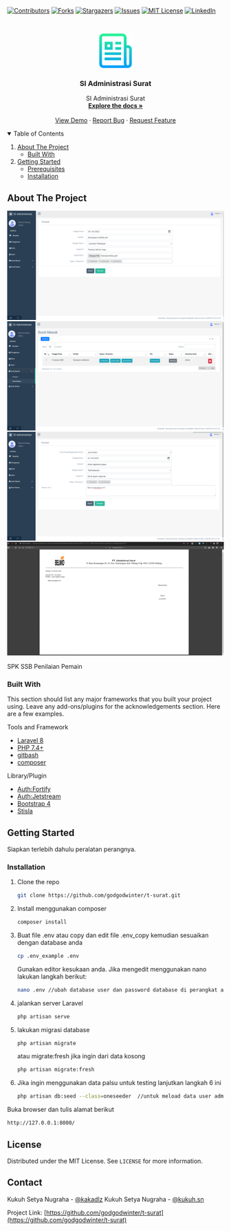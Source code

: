 <!--
*** Thanks for checking out the Best-README-Template. If you have a suggestion
*** that would make this better, please fork the repo and create a pull request
*** or simply open an issue with the tag "enhancement".
*** Thanks again! Now go create something AMAZING! :D
-->



<!-- PROJECT SHIELDS -->
<!--
*** I'm using markdown "reference style" links for readability.
*** Reference links are enclosed in brackets [ ] instead of parentheses ( ).
*** See the bottom of this document for the declaration of the reference variables
*** for contributors-url, forks-url, etc. This is an optional, concise syntax you may use.
*** https://www.markdownguide.org/basic-syntax/#reference-style-links
-->
[![Contributors][contributors-shield]][contributors-url]
[![Forks][forks-shield]][forks-url]
[![Stargazers][stars-shield]][stars-url]
[![Issues][issues-shield]][issues-url]
[![MIT License][license-shield]][license-url]
[![LinkedIn][linkedin-shield]][linkedin-url]



<!-- PROJECT LOGO -->
<br />
<p align="center">
  <a href="https://github.com/godgodwinter/README-TEMPLATE-laravel">
    <img src="images/logo.png" alt="Logo" width="80" height="80">
  </a>

  <h3 align="center">SI Administrasi Surat</h3>

  <p align="center">
   SI Administrasi Surat
    <br />
    <a href="https://github.com/godgodwinter/t-surat"><strong>Explore the docs »</strong></a>
    <br />
    <br />
    <a href="https://treatment.baemon.web.id/">View Demo</a>
    ·
    <a href="https://twitter.com/kakadlz">Report Bug</a>
    ·
    <a href="https://twitter.com/kakadlz">Request Feature</a>
  </p>
</p>



<!-- TABLE OF CONTENTS -->
<details open="open">
  <summary>Table of Contents</summary>
  <ol>
    <li>
      <a href="#about-the-project">About The Project</a>
      <ul>
        <li><a href="#built-with">Built With</a></li>
      </ul>
    </li>
    <li>
      <a href="#getting-started">Getting Started</a>
      <ul>
        <li><a href="#prerequisites">Prerequisites</a></li>
        <li><a href="#installation">Installation</a></li>
      </ul>
    </li>
  </ol>
</details>



<!-- ABOUT THE PROJECT -->
## About The Project

[![Product Name Screen Shot][product-screenshot-ss1]](https://github.com/godgodwinter/t-surat)
[![Product Name Screen Shot][product-screenshot-ss2]](https://github.com/godgodwinter/t-surat)
[![Product Name Screen Shot][product-screenshot-ss3]](https://github.com/godgodwinter/t-surat)
[![Product Name Screen Shot][product-screenshot-ss4]](https://github.com/godgodwinter/t-surat)
<!-- [![Product Name Screen Shot][product-screenshot-ss5]](https://github.com/godgodwinter/t-surat) -->

SPK SSB Penilaian Pemain

### Built With

This section should list any major frameworks that you built your project using. Leave any add-ons/plugins for the acknowledgements section. Here are a few examples.
<!-- * [Bootstrap](https://getbootstrap.com) -->
<!-- * [JQuery](https://jquery.com) -->
Tools and Framework
* [Laravel 8](https://laravel.com)
* [PHP 7.4+](https://php.net)
* [gitbash](https://git-scm.com/downloads)
* [composer](https://getcomposer.org/)


<!-- Alternatif (tidak perlu diinstall) -->
<!-- * [docker](https://www.docker.com/) -->
<!-- * [Nodejs](https://node.js) -->

Library/Plugin
* [Auth:Fortify](#)
* [Auth:Jetstream](#)
* [Bootstrap 4](https://getbootstrap.com/docs/4.0/getting-started/introduction/)
* [Stisla](https://github.com/stisla/stisla)


<!-- Fitur Utama
* [Menejemen Data Produk dan Treatment](#)
* [Menejemen Dokter](#)
* [Menejemen Member dan Penjadwalan Perawatan](#)
* [Pengingat SMS gateway](#) -->


<!-- Docker
* [mysql dan settings database](#)
* [phpmyadmin](#) -->


<!-- GETTING STARTED -->
## Getting Started

Siapkan terlebih dahulu peralatan perangnya.

<!-- ### Prerequisites

This is an example of how to list things you need to use the software and how to install them.
* npm
  ```sh
  npm install npm@latest -g
  ``` -->

### Installation

<!-- 1. Get a free API Key at [https://example.com](https://example.com) -->
1. Clone the repo
   ```sh
   git clone https://github.com/godgodwinter/t-surat.git
   ```
2. Install menggunakan composer
   ```sh
   composer install
   ```
3. Buat file .env atau copy dan edit file .env_copy kemudian sesuaikan dengan database anda
   ```sh
   cp .env_example .env 
   ```
   Gunakan editor kesukaan anda. Jika mengedit menggunakan nano lakukan langkah berikut:

   ```sh
   nano .env //ubah database user dan password database di perangkat anda
   ```

4. jalankan server Laravel
   ```sh
   php artisan serve
   ```
5. lakukan migrasi database
   ```sh
   php artisan migrate
   ```
   atau migrate:fresh jika ingin dari data kosong
   ```sh
   php artisan migrate:fresh
   ```
6. Jika ingin menggunakan data palsu untuk testing lanjutkan langkah 6 ini
   ```sh
   php artisan db:seed --class=oneseeder  //untuk meload data user admin@gmail.com pass 12345678
   ```
   

   

Buka browser dan tulis alamat berikut
   
   ```sh
   http://127.0.0.1:8000/
   ```




<!-- LICENSE -->
## License

Distributed under the MIT License. See `LICENSE` for more information.



<!-- CONTACT -->
## Contact

Kukuh Setya Nugraha - [@kakadlz](https://twitter.com/kakadlz) 
Kukuh Setya Nugraha - [@kukuh.sn](https://www.instagram.com/kukuh.sn/) 

Project Link: [https://github.com/godgodwinter/t-surat](https://github.com/godgodwinter/t-surat)






<!-- MARKDOWN LINKS & IMAGES -->
<!-- https://www.markdownguide.org/basic-syntax/#reference-style-links -->
[contributors-shield]: https://img.shields.io/github/contributors/godgodwinter/t-surat.svg?style=for-the-badge
[contributors-url]: https://github.com/godgodwinter/t-surat/graphs/contributors
[forks-shield]: https://img.shields.io/github/forks/godgodwinter/t-surat.svg?style=for-the-badge
[forks-url]: https://github.com/godgodwinter/t-surat/network/members
[stars-shield]: https://img.shields.io/github/stars/godgodwinter/t-surat.svg?style=for-the-badge
[stars-url]: https://github.com/godgodwinter/t-surat/stargazers
[issues-shield]: https://img.shields.io/github/issues/godgodwinter/t-surat.svg?style=for-the-badge
[issues-url]: https://github.com/godgodwinter/t-surat/issues
[license-shield]: https://img.shields.io/github/license/godgodwinter/t-surat.svg?style=for-the-badge
[license-url]: https://github.com/godgodwinter/t-surat/blob/master/LICENSE.txt
[linkedin-shield]: https://img.shields.io/badge/-LinkedIn-black.svg?style=for-the-badge&logo=linkedin&colorB=555
[linkedin-url]: https://www.instagram.com/kukuh.sn/
[product-screenshot-ss1]: images/ss1.png
[product-screenshot-ss2]: images/ss2.png
[product-screenshot-ss3]: images/ss3.png
[product-screenshot-ss4]: images/ss4.png
[product-screenshot-ss5]: images/ss5.png
